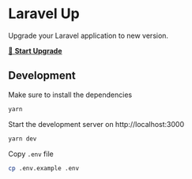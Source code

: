 # Laravel Up

Upgrade your Laravel application to new version.

[🚀 **Start Upgrade**](https://laravel-up.vercel.app/)

## Development

Make sure to install the dependencies

```bash
yarn
```

Start the development server on http://localhost:3000

```bash
yarn dev
```

Copy `.env` file

```bash
cp .env.example .env
```
